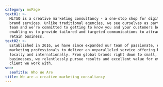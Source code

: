 ```yaml
---
category: noPage
text01: >-
  MiTSO is a creative marketing consultancy - a one-stop shop for digital and
  brand services. Unlike traditional agencies, we see ourselves as part of your
  team and we’re committed to getting to know you and your customers better,
  enabling us to provide tailored and targeted communications to attract and
  retain business.
text02: >-
  Established in 2016, we have since expanded our team of passionate, driven
  marketing professionals to deliver an unparalleled service offering both
  locally and internationally. From global brands right down to small, rural
  businesses, we relentlessly pursue results and excellent value for every
  client we work with. 
seo:
  seoTitle: Who We Are
title: We are a creative marketing consultancy
---
```


